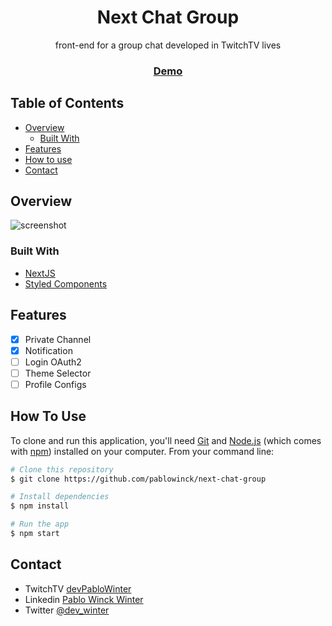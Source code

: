<!-- Please update value in the {}  -->

<h1 align="center">Next Chat Group</h1>

<div align="center">
   front-end for a group chat developed in TwitchTV lives
</div>

<div align="center">
  <h3>
    <a href="https://next-chat-group.vercel.app/">
      Demo
    </a>
  </h3>
</div>

<!-- TABLE OF CONTENTS -->

## Table of Contents

- [Overview](#overview)
  - [Built With](#built-with)
- [Features](#features)
- [How to use](#how-to-use)
- [Contact](#contact)

<!-- OVERVIEW -->

## Overview

![screenshot](https://raw.githubusercontent.com/pablowinck/next-chat-group/main/screenshot.png)

### Built With

- [NextJS](https://nextjs.org/)
- [Styled Components](https://styled-components.com/)

## Features

- [x] Private Channel
- [x] Notification
- [ ] Login OAuth2
- [ ] Theme Selector
- [ ] Profile Configs

## How To Use

<!-- Example: -->

To clone and run this application, you'll need [Git](https://git-scm.com) and [Node.js](https://nodejs.org/en/download/) (which comes with [npm](http://npmjs.com)) installed on your computer. From your command line:

```bash
# Clone this repository
$ git clone https://github.com/pablowinck/next-chat-group

# Install dependencies
$ npm install

# Run the app
$ npm start
```

## Contact

- TwitchTV [devPabloWinter](https://www.twitch.tv/devpablowinter)
- Linkedin [Pablo Winck Winter](https://www.linkedin.com/in/pablowinck/)
- Twitter [@dev_winter](https://twitter.com/dev_winter)

